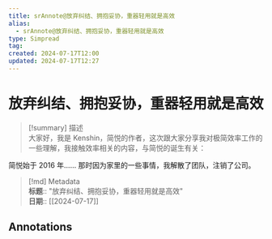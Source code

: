 ```yaml
---
title: srAnnote@放弃纠结、拥抱妥协，重器轻用就是高效
alias:
  - srAnnote@放弃纠结、拥抱妥协，重器轻用就是高效
type: Simpread
tag: 
created: 2024-07-17T12:00
updated: 2024-07-17T12:27
---
```


# 放弃纠结、拥抱妥协，重器轻用就是高效

> [!summary] 描述  
> 大家好，我是 Kenshin，简悦的作者，这次跟大家分享我对极简效率工作的一些理解，我接触效率相关的内容，与简悦的诞生有关：

简悦始于 2016 年…… 那时因为家里的一些事情，我解散了团队，注销了公司。

> [!md] Metadata  
> **标题**:: "放弃纠结、拥抱妥协，重器轻用就是高效"  
> **日期**:: [[2024-07-17]]  

## Annotations

